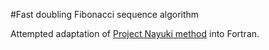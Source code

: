 #Fast doubling Fibonacci sequence algorithm

Attempted adaptation of [Project Nayuki method](https://www.nayuki.io/page/fast-fibonacci-algorithms) into Fortran.
